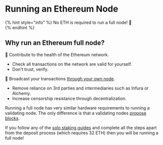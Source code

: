 # Running an Ethereum Node

{% hint style="info" %}
No ETH is required to run a full node! 🥳  
{% endhint %}

## Why run an Ethereum full node?

🍎 Contribute to the health of the Ethereum network.

- Check all transactions on the network are valid for yourself.
- Don't trust, verify.

📡 Broadcast your transactions [through your own node](../tutorials/rpc-endpoint.md).

- Remove reliance on 3rd parties and intermediaries such as Infura or Alchemy.
- Increase censorship resistance through decentralization.

Running a full node has very similar hardware requirements to running a validating node. The only difference is that a validating nodes [propose blocks](../staking-glossary.md#block-proposer).

If you follow any of the [solo staking guides](../tutorials/solo-staking-guides.md) and complete all the steps apart from the deposit process (which requires 32 ETH) then you will be running a full node!
